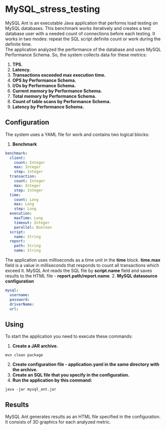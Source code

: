 # MySQL_stress_testing

MySQL Ant is an executable Java application that performs load testing on MySQL databases.
This benchmark works iteratively and creates a test database user with a needed count of connections before each testing.
It works in two modes: repeat the SQL script definite count or work during the definite time.  
The application analyzed the performance of the database and uses MySQL Performance Schema. 
So, the system collects data for these metrics:

1. **TPS.**
2. **Latency.**
3. **Transactions exceeded max execution time.**
4. **OPS by Performance Schema.**
5. **I/Os by Performance Schema.**
6. **Current memory by Performance Schema.**
7. **Total memory by Performance Schema.**
8. **Count of table scans by Performance Schema.**
9. **Latency by Performance Schema.**

## Configuration

The system uses a YAML file for work and contains two logical blocks:
1. **Benchmark**
```yaml
benchmark:
  client:
    count: Integer
    max: Integer
    step: Integer
  transaction:
    count: Integer
    max: Integer
    step: Integer
  time:
    count: Long
    max: Long
    step: Long
  execution:
    maxTime: Long
    timeout: Integer
    parallel: Boolean
  script:
    name: String
  report:
    path: String
    name: String
```
The application uses milliseconds as a time unit in the **time** block.
**time.max** field is a value in milliseconds that responds to count all transactions which exceed it.
MySQL Ant reads the SQL file by **script.name** field and saves results to the HTML file - **report.path/report.name**.
2. **MySQL datasource configuration**
```yaml
mysql:
  username: 
  password: 
  driverName: 
  url: 
```
## Using

To start the application you need to execute these commands:
1. **Create a JAR archive.**
```shell
mvn clean package
```
2. **Create configuration file - application.yaml in the same directory with the archive.**
3. **Create an SQL file that you specify in the configuration.**
4. **Run the application by this command:**
```shell
java -jar mysql_ant.jar
```

## Results

MySQL Ant generates results as an HTML file specified in the configuration. 
It consists of 3D graphics for each analyzed metric.